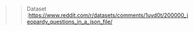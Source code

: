  >> Dataset :https://www.reddit.com/r/datasets/comments/1uyd0t/200000_jeopardy_questions_in_a_json_file/
